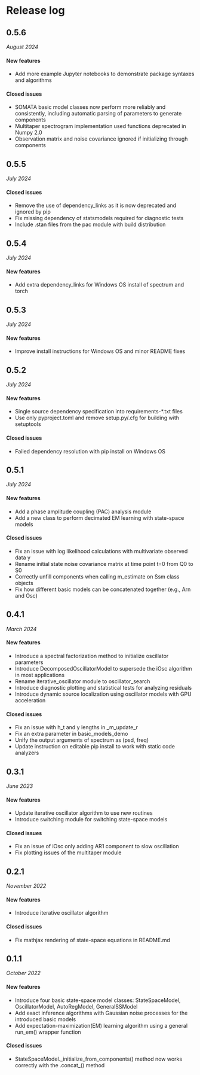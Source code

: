 # Release log

## 0.5.6
*August 2024*

#### New features

- Add more example Jupyter notebooks to demonstrate package syntaxes and algorithms

#### Closed issues

- SOMATA basic model classes now perform more reliably and consistently, including automatic parsing of parameters to generate components
- Multitaper spectrogram implementation used functions deprecated in Numpy 2.0
- Observation matrix and noise covariance ignored if initializing through components

## 0.5.5
*July 2024*

#### Closed issues

- Remove the use of dependency_links as it is now deprecated and ignored by pip
- Fix missing dependency of statsmodels required for diagnostic tests
- Include .stan files from the pac module with build distribution

## 0.5.4
*July 2024*

#### New features

- Add extra dependency_links for Windows OS install of spectrum and torch

## 0.5.3
*July 2024*

#### New features

- Improve install instructions for Windows OS and minor README fixes

## 0.5.2
*July 2024*

#### New features

- Single source dependency specification into requirements-*.txt files
- Use only pyproject.toml and remove setup.py/.cfg for building with setuptools

#### Closed issues

- Failed dependency resolution with pip install on Windows OS

## 0.5.1
*July 2024*

#### New features

- Add a phase amplitude coupling (PAC) analysis module
- Add a new class to perform decimated EM learning with state-space models

#### Closed issues

- Fix an issue with log likelihood calculations with multivariate observed data y
- Rename initial state noise covariance matrix at time point t=0 from Q0 to S0
- Correctly unfill components when calling m_estimate on Ssm class objects
- Fix how different basic models can be concatenated together (e.g., Arn and Osc)

## 0.4.1
*March 2024*

#### New features

- Introduce a spectral factorization method to initialize oscillator parameters
- Introduce DecomposedOscillatorModel to supersede the iOsc algorithm in most applications
- Rename iterative_oscillator module to oscillator_search
- Introduce diagnostic plotting and statistical tests for analyzing residuals
- Introduce dynamic source localization using oscillator models with GPU acceleration

#### Closed issues

- Fix an issue with h_t and y lengths in _m_update_r
- Fix an extra parameter in basic_models_demo
- Unify the output arguments of spectrum as (psd, freq)
- Update instruction on editable pip install to work with static code analyzers

## 0.3.1
*June 2023*

#### New features

- Update iterative oscillator algorithm to use new routines
- Introduce switching module for switching state-space models

#### Closed issues

- Fix an issue of iOsc only adding AR1 component to slow oscillation
- Fix plotting issues of the multitaper module

## 0.2.1
*November 2022*

#### New features

- Introduce iterative oscillator algorithm

#### Closed issues

- Fix mathjax rendering of state-space equations in README.md

## 0.1.1
*October 2022*

#### New features

- Introduce four basic state-space model classes: StateSpaceModel, OscillatorModel, AutoRegModel, GeneralSSModel
- Add exact inference algorithms with Gaussian noise processes for the introduced basic models
- Add expectation-maximization(EM) learning algorithm using a general run_em() wrapper function

#### Closed issues

- StateSpaceModel.\_initialize_from_components() method now works correctly with the .concat\_() method
